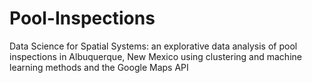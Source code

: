 # Pool-Inspections
Data Science for Spatial Systems: an explorative data analysis of pool inspections in Albuquerque, New Mexico using clustering and machine learning methods and the Google Maps API
